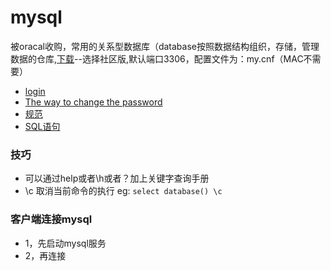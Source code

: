 # mysql
被oracal收购，常用的关系型数据库（database按照数据结构组织，存储，管理数据的仓库,[下载](https://dev.mysql.com/downloads/)--选择社区版,默认端口3306，配置文件为：my.cnf（MAC不需要）
- [login](https://github.com/ScottXiong/mysql/blob/master/files/login.md)
- [The way to change the password](https://github.com/ScottXiong/mysql/blob/master/files/changePW.md)
- [规范](https://github.com/ScottXiong/mysql/blob/master/files/规范.md)
- [SQL语句](https://github.com/ScottXiong/mysql/blob/master/files/SQL.md)
### 技巧
- 可以通过help或者\h或者？加上关键字查询手册
- \c 取消当前命令的执行 eg: `select database() \c`

### 客户端连接mysql
- 1，先启动mysql服务
- 2，再连接
